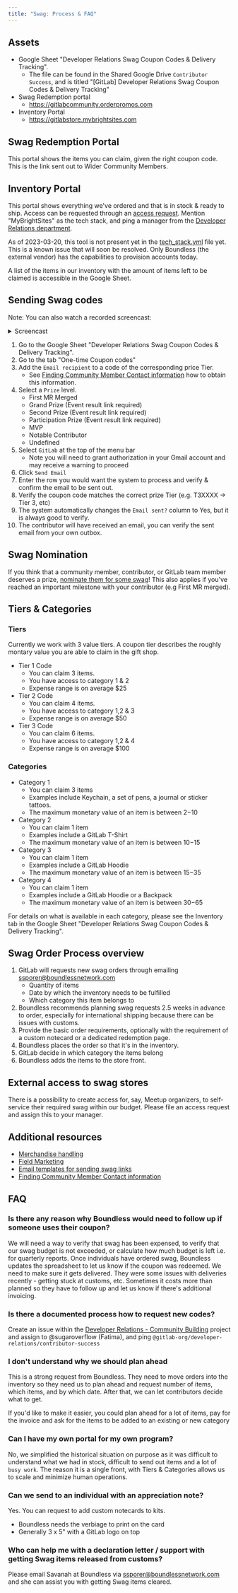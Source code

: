 ```yaml
---
title: "Swag: Process & FAQ"
---
```


## Assets

* Google Sheet "Developer Relations Swag Coupon Codes & Delivery Tracking".
  * The file can be found in the Shared Google Drive `Contributor Success`, and is titled "[GitLab] Developer Relations Swag Coupon Codes & Delivery Tracking"
* Swag Redemption portal
  * https://gitlabcommunity.orderpromos.com
* Inventory Portal
  * https://gitlabstore.mybrightsites.com

## Swag Redemption Portal

This portal shows the items you can claim, given the right coupon code. This is the link sent out to Wider Community Members.

## Inventory Portal

This portal shows everything we've ordered and that is in stock & ready to ship.
Access can be requested through an [access request](https://gitlab.com/gitlab-com/team-member-epics/access-requests/-/issues/new?issuable_template=Access_Change_Request). Mention "MyBrightSites" as the tech stack, and ping a manager from the [Developer Relations department](/handbook/marketing/developer-relations/).

As of 2023-03-20, this tool is not present yet in the [tech_stack.yml](https://gitlab.com/gitlab-com/www-gitlab-com/-/blob/master/data/tech_stack.yml) file yet. This is a known issue that will soon be resolved. Only Boundless (the external vendor) has the capabilities to provision accounts today.

A list of the items in our inventory with the amount of items left to be claimed is accessible in the Google Sheet.

## Sending Swag codes

Note: You can also watch a recorded screencast:
<details>
<summary>Screencast</summary>
<div style="position: relative; padding-bottom: 83.46213292117464%; height: 0;"><iframe src="https://www.loom.com/embed/caebea98b6d84d33abb89737813d4231" frameborder="0" webkitallowfullscreen mozallowfullscreen allowfullscreen style="position: absolute; top: 0; left: 0; width: 100%; height: 100%;"></iframe></div>
</details>

1. Go to the Google Sheet "Developer Relations Swag Coupon Codes & Delivery Tracking".
1. Go to the tab "One-time Coupon codes"
1. Add the `Email recipient` to a code of the corresponding price Tier.
   * See [Finding Community Member Contact information](/handbook/marketing/developer-relations/contributor-success/community-contributors-workflows.html#contacting-contributors) how to obtain this information.
1. Select a `Prize` level.
   * First MR Merged
   * Grand Prize (Event result link required)
   * Second Prize (Event result link required)
   * Participation Prize (Event result link required)
   * MVP
   * Notable Contributor
   * Undefined
1. Select `GitLab` at the top of the menu bar
   * Note you will need to grant authorization in your Gmail account and may receive a warning to proceed
1. Click `Send Email`
1. Enter the row you would want the system to process and verify & confirm the email to be sent out.
1. Verify the coupon code matches the correct prize Tier (e.g. T3XXXX -> Tier 3, etc)
1. The system automatically changes the `Email sent?` column to Yes, but it is always good to verify.
1. The contributor will have received an email, you can verify the sent email from your own outbox.

## Swag Nomination

If you think that a community member, contributor, or GitLab team member deserves a prize, [nominate them for some swag](/handbook/marketing/developer-relations/contributor-success/community-appreciation/#nomination-process)! This also applies if you've reached an important milestone with your contributor (e.g First MR merged).

## Tiers & Categories

### Tiers

Currently we work with 3 value tiers. A coupon tier describes the roughly montary value you are able to claim in the gift shop.

* Tier 1 Code
  * You can claim 3 items.
  * You have access to category 1 & 2
  * Expense range is on average $25
* Tier 2 Code
  * You can claim 4 items.
  * You have access to category 1,2 & 3
  * Expense range is on average $50
* Tier 3 Code
  * You can claim 6 items.
  * You have access to category 1,2 & 4
  * Expense range is on average $100

### Categories

* Category 1
  * You can claim 3 items
  * Examples include Keychain, a set of pens, a journal or sticker tattoos.
  * The maximum monetary value of an item is between $2-$10
* Category 2
  * You can claim 1 item
  * Examples include a GitLab T-Shirt
  * The maximum monetary value of an item is between $10-$15
* Category 3
  * You can claim 1 item
  * Examples include a GitLab Hoodie
  * The maximum monetary value of an item is between $15-$35
* Category 4
  * You can claim 1 item
  * Examples include a GitLab Hoodie or a Backpack
  * The maximum monetary value of an item is between $30-$65

For details on what is available in each category, please see the Inventory tab in the Google Sheet "Developer Relations Swag Coupon Codes & Delivery Tracking".

## Swag Order Process overview

1. GitLab will requests new swag orders through emailing ssporer@boundlessnetwork.com
   * Quantity of items
   * Date by which the inventory needs to be fulfilled
   * Which category this item belongs to
1. Boundless recommends planning swag requests 2.5 weeks in advance to order, especially for international shipping because there can be issues with customs.
1. Provide the basic order requirements, optionally with the requirement of a custom notecard or a dedicated redemption page.
1. Boundless places the order so that it's in the inventory.
1. GitLab decide in which category the items belong
1. Boundless adds the items to the store front.

## External access to swag stores

There is a possibility to create access for, say, Meetup organizers, to self-service their required swag within our budget. Please file an access request and assign this to your manager.

## Additional resources

* [Merchandise handling](/handbook/marketing/brand-and-product-marketing/brand/merchandise-handling/)
* [Field Marketing](/handbook/marketing/field-marketing/)
* [Email templates for sending swag links](/handbook/marketing/developer-relations/contributor-success/community-appreciation/#templates-for-sending-swag-links)
* [Finding Community Member Contact information](/handbook/marketing/developer-relations/contributor-success/community-appreciation/#finding-community-member-contact-information)

## FAQ

### Is there any reason why Boundless would need to follow up if someone uses their coupon?

We will need a way to verify that swag has been expensed, to verify that our swag budget is not exceeded, or calculate how much budget is left i.e. for quarterly reports.
Once individuals have ordered swag, Boundless updates the spreadsheet to let us know if the coupon was redeemed. We need to make sure it gets delivered. They were some issues with deliveries recently - getting stuck at customs, etc. Sometimes it costs more than planned so they have to follow up and let us know if there's additional invoicing.

### Is there a documented process how to request new codes?

Create an issue within the [Developer Relations - Community Building](https://gitlab.com/gitlab-com/marketing/community-relations/community-building/-/issues) project and assign to @sugaroverflow (Fatima), and ping `@gitlab-org/developer-relations/contributor-success`

### I don't understand why we should plan ahead

This is a strong request from Boundless. They need to move orders into the inventory so they need us to plan ahead and request number of items, which items, and by which date. After that, we can let contributors decide what to get.

If you'd like to make it easier, you could plan ahead for a lot of items, pay for the invoice and ask for the items to be added to an existing or new category

### Can I have my own portal for my own program?

No, we simplified the historical situation on purpose as it was difficult to understand what we had in stock, difficult to send out items and a lot of `busy work`. The reason it is a single front, with Tiers & Categories allows us to scale and minimize human operations.

### Can we send to an individual with an appreciation note?

Yes. You can request to add custom notecards to kits.

* Boundless needs the verbiage to print on the card
* Generally 3 x 5" with a GitLab logo on top

### Who can help me with a declaration letter / support with getting Swag items released from customs?

Please email Savanah at Boundless via ssporer@boundlessnetwork.com and she can assist you with getting Swag items cleared.
